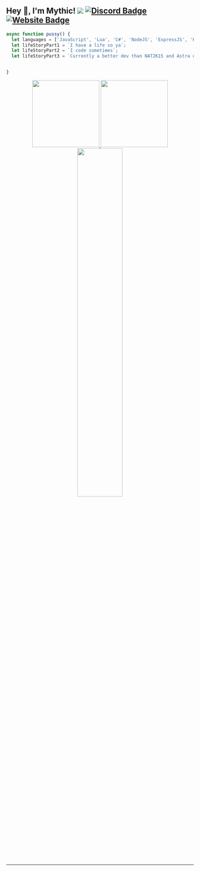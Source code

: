 
## Hey 👋, I'm Mythic! ![](https://komarev.com/ghpvc/?username=Mythicg&label=Views&color=lightgrey&style=flat) [![Discord Badge](https://img.shields.io/badge/-Discord-9B9B9B?style=flat-square&logo=Discord&logoColor=white)](https://discord.gg/68b7NxyxvJ) [![Website Badge](https://img.shields.io/badge/Website-9B9B9B?style=flat-square&logo=google-chrome&logoColor=white)](https://pornhub.com/)

```js
async function pussy() {
  let languages = ['JavaScript', 'Lua', 'C#', 'NodeJS', 'ExpressJS', 'HTML/CSS'];
  let lifeStoryPart1 = `I have a life so ya`;
  let lifeStoryPart2 = `I code sometimes`;
  let lifeStoryPart3 = `Currently a better dev than NAT2K15 and Astra development`;


}
```

<p align="center">
<a href="https://github.com/Mythicg">
  <img height="180em" src="https://github-readme-stats.vercel.app/api?username=Mythicg&show_icons=true&title_color=5865F2&icon_color=5865F2&text_color=FFFFFF&bg_color=171B23&include_all_commits=true&count_private=true"/>
  <img height="180em" src="https://github-readme-stats.vercel.app/api/top-langs/?username=Mythicg&layout=compact&langs_count=8&title_color=5865F2&icon_color=5865F2&text_color=FFFFFF&bg_color=171B23"/>
  <img width="49%" src="https://github-readme-streak-stats.herokuapp.com/?user=Mythicg&fire=5865F2&fire=5865F2&currStreakNum=ffffff&sideLabels=5865F2&currStreakLabel=5865F2&stroke=5865F2&sideNums=ffffff&dates=ffffff&border=ffffff&text_color=FFFFFF&background=171B23" /></a>
</a>
</p>
 


---

